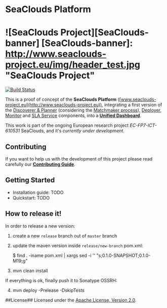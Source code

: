 SeaClouds Platform
==================
![SeaClouds Project][SeaClouds-banner]
[SeaClouds-banner]: http://www.seaclouds-project.eu/img/header_test.jpg  "SeaClouds Project"
==================
[![Build Status](https://api.travis-ci.org/SeaCloudsEU/SeaCloudsPlatform.svg?branch=master)](https://travis-ci.org/SeaCloudsEU/SeaCloudsPlatform)

This is a proof of concept of the **SeaClouds Platform** ([www.seaclouds-project.eu](http://www.seaclouds-project.eu)), integrating a first version of the [Discoverer & Planner](../planner-branch/planner/) (considering the [Matchmaker process](../planner-branch/planner/matchmaker/)), [Deployer](./deployer/), [Monitor](./monitor/) and [SLA Service](https://github.com/SeaCloudsEU/sla-core/) components, into a [**Unified Dashboard**](./dashboard/src/main/webapp).


This work is part of the ongoing European research project *EC-FP7-ICT-610531* SeaClouds, and it's *currently under development*.

Contributing
-------------
If you want to help us with the development of this project please read carefully our [**Contributing Guide**](CONTRIBUTING.md).

Getting Started
-------------------
* Installation guide: TODO
* Quickstart: TODO

How to release it!
-------------------
In order to release a new version:

1. create a new `release` branch out of `master` branch
2. update the maven version inside `release/new-branch` pom.xml:

    $ find . -iname pom.xml | xargs sed -i '' "s;<version>0.1.0-SNAPSHOT</version>;<version>0.1.0-M19</version>;g"

3. mvn clean install

If everything is ok, finally push it to Sonatype OSSRH:

4. mvn deploy -Prelease -DskipTests

##License##
Licensed under the [Apache License, Version 2.0](http://www.apache.org/licenses/LICENSE-2.0).
